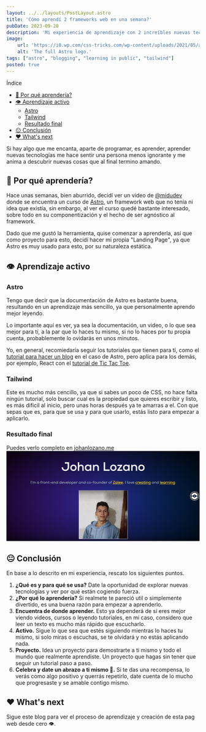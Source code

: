 ```yaml
---
layout: ../../layouts/PostLayout.astro
title: 'Cómo aprendí 2 frameworks web en una semana?'
pubDate: 2023-09-20
description: 'Mi experiencia de aprendizaje con 2 increíbles nuevas tecnologías para mí.'
image:
    url: 'https://i0.wp.com/css-tricks.com/wp-content/uploads/2021/05/astro-homepage.png?fit=2396%2C1192&ssl=1'
    alt: 'The full Astro logo.'
tags: ["astro", "blogging", "learning in public", "tailwind"]
posted: true
---
```


Índice

- [🤔 Por qué aprendería?](#-por-qué-aprendería)
- [👁️ Aprendizaje activo](#️-aprendizaje-activo)
  - [Astro](#astro)
  - [Tailwind](#tailwind)
  - [Resultado final](#resultado-final)
- [😐 Conclusión](#-conclusión)
- [❤️ What's next](#️-whats-next)

Si hay algo que me encanta, aparte de programar, es aprender, aprender nuevas tecnologías me hace sentir una persona menos ignorante y me anima a descubrir nuevas cosas que al final termino amando.

## 🤔 Por qué aprendería?

Hace unas semanas, bien aburrido, decidí ver un video de [@midudev](https://www.youtube.com/watch?v=RB5tR_nqUEw) donde se encuentra un curso de [Astro](https://astro.build), un framework web que no tenía ni idea que existía, sin embargo, al ver el curso quedé bastante interesado, sobre todo en su componentización y el hecho de ser agnóstico al framework.

Dado que me gustó la herramienta, quise comenzar a aprenderla, así que como proyecto para esto, decidí hacer mi propia "Landing Page", ya que Astro es muy usado para esto, por su naturaleza estática.

## 👁️ Aprendizaje activo

### Astro

Tengo que decir que la documentación de Astro es bastante buena, resultando en un aprendizaje más sencillo, ya que personalmente aprendo mejor leyendo. 

Lo importante aquí es ver, ya sea la documentación, un video, o lo que sea mejor para tí, a la par que lo haces tu mismo, si no lo haces por tu propia cuenta, probablemente lo ovidarás en unos minutos. 

Yo, en general, recomiedaría seguir los tutoriales que tienen para tí, como el [tutorial para hacer un blog](https://docs.astro.build/en/tutorial/0-introduction/) en el caso de Astro, pero aplica para los demás, por ejemplo, React con el [tutorial de Tic Tac Toe](https://es.react.dev/learn/tutorial-tic-tac-toe).

### Tailwind

Este es mucho más cencillo, ya que si sabes un poco de CSS, no hace falta ningún tutorial, solo buscar cual es la propiedad que quieres escribir y listo, es más dificil al inicio, pero unas horas después ya te amarras a el. Con que sepas que es, para que se usa y para que usarlo, estás listo para empezar a aplicarlo.

### Resultado final

Puedes verlo completo en [johanlozano.me](https://johanlozano.me)
![Parte del resultado final](../../../public/images/landing.png)

## 😐 Conclusión

En base a lo descrito en mi experiencia, rescato los siguientes puntos.

1. **¿Qué es y para qué se usa?** Date la oportunidad de explorar nuevas tecnologías y ver por qué están cogiendo fuerza.
2. **¿Por qué lo aprendería?** Si realmete te pareció util o simplemente divertido, es una buena razón para empezar a aprenderlo.
3. **Encuentra de donde aprender.** Esto ya dependerá de si eres mejor viendo videos, cursos o leyendo tutoriales, en mi caso, considero que leer un texto es mucho más rápido que escucharlo.
4. **Activo.** Sigue lo que sea que estés siguiendo mientras lo haces tu mismo, si solo miras o escuchas, se te olvidará y no estás aplicando nada.
5. **Proyecto.** Idea un proyecto para demostrarte a ti mismo y todo el mundo que realmente aprendiste. Un proyecto que hagas sin tener que seguir un tutorial paso a paso.
6. **Celebra y date un abrazo a ti mismo 🥳.** Si te das una recompensa, lo verás como algo positivo y querrás repetirlo, date cuenta de lo mucho que progresaste y se amable contigo mismo.

## ❤️ What's next

Sigue este blog para ver el proceso de aprendizaje y creación de esta pag web desde cero 👁️.
